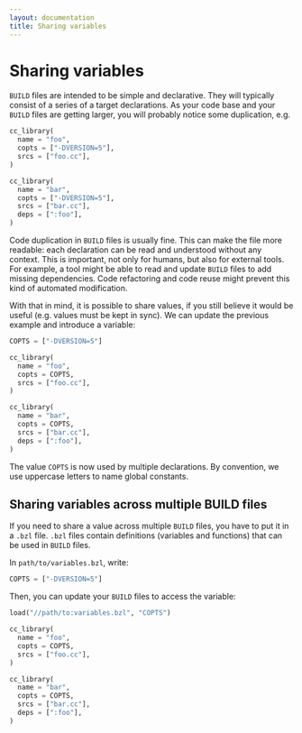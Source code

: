 ```yaml
---
layout: documentation
title: Sharing variables
---
```


# Sharing variables

`BUILD` files are intended to be simple and declarative. They will typically
consist of a series of a target declarations. As your code base and your `BUILD`
files are getting larger, you will probably notice some duplication, e.g.

``` python
cc_library(
  name = "foo",
  copts = ["-DVERSION=5"],
  srcs = ["foo.cc"],
)

cc_library(
  name = "bar",
  copts = ["-DVERSION=5"],
  srcs = ["bar.cc"],
  deps = [":foo"],
)
```

Code duplication in `BUILD` files is usually fine. This can make the file more
readable: each declaration can be read and understood without any context. This
is important, not only for humans, but also for external tools. For example, a
tool might be able to read and update `BUILD` files to add missing dependencies.
Code refactoring and code reuse might prevent this kind of automated
modification.

With that in mind, it is possible to share values, if you still believe it would
be useful (e.g. values must be kept in sync). We can update the previous example
and introduce a variable:

``` python
COPTS = ["-DVERSION=5"]

cc_library(
  name = "foo",
  copts = COPTS,
  srcs = ["foo.cc"],
)

cc_library(
  name = "bar",
  copts = COPTS,
  srcs = ["bar.cc"],
  deps = [":foo"],
)
```

The value `COPTS` is now used by multiple declarations. By convention, we use
uppercase letters to name global constants.

## Sharing variables across multiple BUILD files

If you need to share a value across multiple `BUILD` files, you have to put it
in a `.bzl` file. `.bzl` files contain definitions (variables and functions)
that can be used in `BUILD` files.

In `path/to/variables.bzl`, write:

``` python
COPTS = ["-DVERSION=5"]
```

Then, you can update your `BUILD` files to access the variable:

``` python
load("//path/to:variables.bzl", "COPTS")

cc_library(
  name = "foo",
  copts = COPTS,
  srcs = ["foo.cc"],
)

cc_library(
  name = "bar",
  copts = COPTS,
  srcs = ["bar.cc"],
  deps = [":foo"],
)
```
